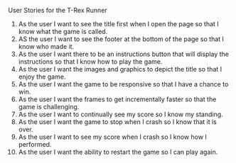 User Stories for the T-Rex Runner

1.  As the user I want to see the title first when I open the page so that I know what the game is called.
2.  AS the user I want to see the footer at the bottom of the page so that I know who made it.
3.  As the user I want there to be an instructions button that will display the instructions so that I know how to play the game.
4.  As the user I want the images and graphics to depict the title so that I enjoy the game.
5.  As the user I want the game to be responsive so that I have a chance to win.
6.  As the user I want the frames to get incrementally faster so that the game is challenging.
7.  As the user I want to continually see my score so I know my standing.
8.  As the user I want the game to stop when I crash so I know that it is over.
9.  As the user I want to see my score when I crash so I know how I performed.
10. As the user I want the ability to restart the game so I can play again.

